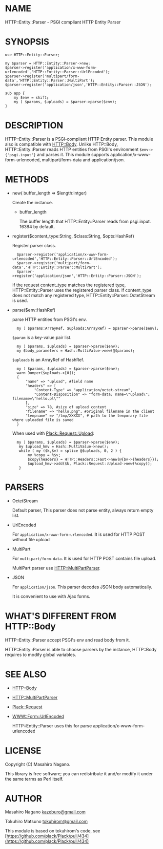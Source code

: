 # NAME

HTTP::Entity::Parser - PSGI compliant HTTP Entity Parser

# SYNOPSIS

    use HTTP::Entity::Parser;

    my $parser = HTTP::Entity::Parser->new;
    $parser->register('application/x-www-form-urlencoded','HTTP::Entity::Parser::UrlEncoded');
    $parser->register('multipart/form-data','HTTP::Entity::Parser::MultiPart');
    $parser->register('application/json','HTTP::Entity::Parser::JSON');

    sub app {
        my $env = shift;
        my ( $params, $uploads) = $parser->parse($env);
    }

# DESCRIPTION

HTTP::Entity::Parser is a PSGI-compliant HTTP Entity parser. This module also is compatible
with [HTTP::Body](https://metacpan.org/pod/HTTP::Body). Unlike HTTP::Body, HTTP::Entity::Parser reads HTTP entities from
PSGI's environment `$env->{'psgi.input'}` and parses it.
This module supports application/x-www-form-urlencoded, multipart/form-data and application/json.

# METHODS

- new( buffer\_length => $length:Intger)

    Create the instance.

    - buffer\_length

        The buffer length that HTTP::Entity::Parser reads from psgi.input. 16384 by default.

- register($content\_type:String, $class:String, $opts:HashRef)

    Register parser class.

        $parser->register('application/x-www-form-urlencoded','HTTP::Entity::Parser::UrlEncoded');
        $parser->register('multipart/form-data','HTTP::Entity::Parser::MultiPart');
        $parser->register('application/json','HTTP::Entity::Parser::JSON');

    If the request content\_type matches the registered type, HTTP::Entity::Parser uses the registered
    parser class. If content\_type does not match any registered type, HTTP::Entity::Parser::OctetStream is used.

- parse($env:HashRef)

    parse HTTP entities from PSGI's env.

        my ( $params:ArrayRef, $uploads:ArrayRef) = $parser->parse($env);

    `$param` is a key-value pair list.

        my ( $params, $uploads) = $parser->parse($env);
        my $body_parameters = Hash::MultiValue->new(@$params);

    `$uploads` is an ArrayRef of HashRef.

        my ( $params, $uploads) = $parser->parse($env);
        warn Dumper($uploads->[0]);
        {
            "name" => "upload", #field name
            "headers" => [
                "Content-Type" => "application/octet-stream",
                "Content-Disposition" => "form-data; name=\"upload\"; filename=\"hello.pl\""           
            ],
            "size" => 78, #size of upload content
            "filename" => "hello.png", #original filename in the client
            "tempname" => "/tmp/XXXXX", # path to the temporary file where uploaded file is saved
        }

    When used with [Plack::Request::Upload](https://metacpan.org/pod/Plack::Request::Upload):

        my ( $params, $uploads) = $parser->parse($env);
         my $upload_hmv = Hash::MultiValue->new();
         while ( my ($k,$v) = splice @$uploads, 0, 2 ) {
             my %copy = %$v;
             $copy{headers} = HTTP::Headers::Fast->new(@{$v->{headers}});
             $upload_hmv->add($k, Plack::Request::Upload->new(%copy));
         }

# PARSERS

- OctetStream

    Default parser, This parser does not parse entity, always return empty list. 

- UrlEncoded

    For `application/x-www-form-urlencoded`. It is used for HTTP POST without file upload

- MultiPart

    For `multipart/form-data`. It is used for HTTP POST contains file upload.

    MultiPart parser use [HTTP::MultiPartParser](https://metacpan.org/pod/HTTP::MultiPartParser).

- JSON

    For `application/json`. This parser decodes JSON body automatically.

    It is convenient to use with Ajax forms.

# WHAT'S DIFFERENT FROM HTTP::Body

HTTP::Entity::Parser accept PSGI's env and read body from it.

HTTP::Entity::Parser is able to choose parsers by the instance, HTTP::Body requires to modify global variables.

# SEE ALSO

- [HTTP::Body](https://metacpan.org/pod/HTTP::Body)
- [HTTP::MultiPartParser](https://metacpan.org/pod/HTTP::MultiPartParser)
- [Plack::Request](https://metacpan.org/pod/Plack::Request)
- [WWW::Form::UrlEncoded](https://metacpan.org/pod/WWW::Form::UrlEncoded)

    HTTP::Entity::Parser uses this for parse application/x-www-form-urlencoded

# LICENSE

Copyright (C) Masahiro Nagano.

This library is free software; you can redistribute it and/or modify
it under the same terms as Perl itself.

# AUTHOR

Masahiro Nagano <kazeburo@gmail.com>

Tokuhiro Matsuno <tokuhirom@gmail.com>

This module is based on tokuhirom's code, see [https://github.com/plack/Plack/pull/434](https://github.com/plack/Plack/pull/434)
